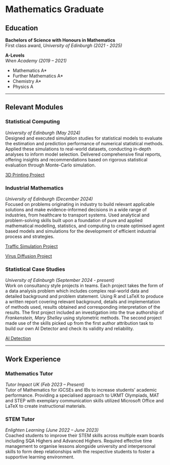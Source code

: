 # Mathematics Graduate

## Education
**Bachelors of Science with Honours in Mathematics**  
First class award, *University of Edinburgh (2021 - 2025)*  

**A-Levels**  
*Wren Academy (2019 – 2021)*  
- Mathematics A*  
- Further Mathematics A*  
- Chemistry A*  
- Physics A  

---

## Relevant Modules  
### Statistical Computing  
*University of Edinburgh (May 2024)*  
Designed and executed simulation studies for statistical models to evaluate the estimation and prediction performance of numerical statistical methods. Applied these simulations to real-world datasets, conducting in-depth analyses to inform model selection. Delivered comprehensive final reports, offering insights and recommendations based on rigorous statistical evaluation through Monte-Carlo simulation.

[3D Printing Project](https://github.com/nishideps/3D-Printing)

### Industrial Mathematics  
*University of Edinburgh (December 2024)*  
Focused on problems originating in industry to build relevant applicable solutions and make evidence-informed decisions in a wide range of industries, from healthcare to transport systems. Used analytical and problem-solving skills built upon a foundation of pure and applied mathematical modelling, statistics, and computing to create optimised agent based models and simulations for the development of efficient industrial process and strategies. 

[Traffic Simulation Project](https://github.com/nishideps/Traffic-Simulation)

[Virus Diffusion Project](https://github.com/nishideps/Virus-Diffusion)

### Statistical Case Studies  
*University of Edinburgh (September 2024 - present)*  
Work on consultancy style projects in teams. Each project takes the form of a data analysis problem which includes complex real-world data and detailed background and problem statement. Using R and LaTeX to produce a written report covering relevant background, details and implementation of methods used, results obtained and corresponding interpretation of the results. The first project included an investigation into the true authorship of *Frankenstein, Mary Shelley* using stylometric methods. The second project made use of the skills picked up from the first author attribution task to build our own AI Detector and check its validity and reliability.

[AI Detection](https://github.com/nishideps/AI-Detection)

---

## Work Experience  
### Mathematics Tutor  
*Tutor Impact UK (Feb 2023 – Present)*  
Tutor of Mathematics for iGCSEs and IBs to increase students’ academic performance. Providing a specialised approach to UKMT Olympiads, MAT and STEP with exemplary communication skills utilized Microsoft Office and LaTeX to create instructional materials.  

### STEM Tutor  
*Enlighten Learning (June 2022 – June 2023)*  
Coached students to improve their STEM skills across multiple exam boards including SQA Highers and Advanced Highers. Required effective time management to organise lessons alongside university and interpersonal skills to form deep relationships with the respective students to foster a supportive learning environment. 
